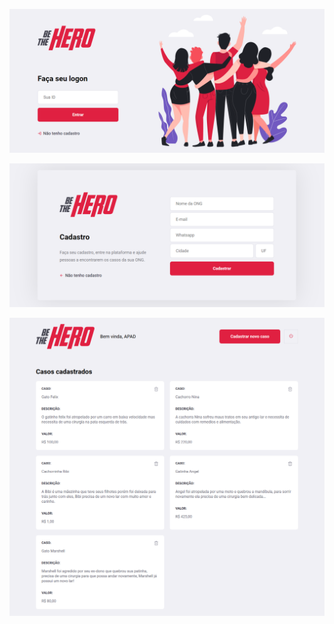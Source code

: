 ![index](https://github.com/anapfern/OmniStack11/blob/master/index.PNG)

![nova ong](https://github.com/anapfern/OmniStack11/blob/master/sem%20cadastro.PNG)

![casos cadastrados](https://github.com/anapfern/OmniStack11/blob/master/novo%20caso.png)
